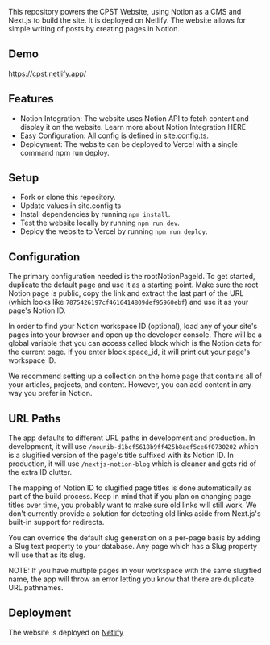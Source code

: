 This repository powers the CPST Website, using Notion as a CMS and Next.js to build the site. It is deployed on Netlify. The website allows for simple writing of posts by creating pages in Notion.
## Demo
https://cpst.netlify.app/

## Features

- Notion Integration: The website uses Notion API to fetch content and display it on the website. Learn more about Notion Integration HERE
- Easy Configuration: All config is defined in site.config.ts.
- Deployment: The website can be deployed to Vercel with a single command npm run deploy.

## Setup

   - Fork or clone this repository.
   - Update values in site.config.ts
   - Install dependencies by running `npm install`.
   - Test the website locally by running `npm run dev`.
   - Deploy the website to Vercel by running `npm run deploy`.

## Configuration

The primary configuration needed is the rootNotionPageId. To get started, duplicate the default page and use it as a starting point. Make sure the root Notion page is public, copy the link and extract the last part of the URL (which looks like `7875426197cf4616414809def95960ebf`) and use it as your page's Notion ID.

In order to find your Notion workspace ID (optional), load any of your site's pages into your browser and open up the developer console. There will be a global variable that you can access called block which is the Notion data for the current page. If you enter block.space_id, it will print out your page's workspace ID.

We recommend setting up a collection on the home page that contains all of your articles, projects, and content. However, you can add content in any way you prefer in Notion.
## URL Paths

The app defaults to different URL paths in development and production. In development, it will use `/mounib-d1bcf5618b9ff425b8aef5ce6f0730202` which is a slugified version of the page's title suffixed with its Notion ID. In production, it will use `/nextjs-notion-blog` which is cleaner and gets rid of the extra ID clutter.

The mapping of Notion ID to slugified page titles is done automatically as part of the build process. Keep in mind that if you plan on changing page titles over time, you probably want to make sure old links will still work. We don't currently provide a solution for detecting old links aside from Next.js's built-in support for redirects.

You can override the default slug generation on a per-page basis by adding a Slug text property to your database. Any page which has a Slug property will use that as its slug.

NOTE: If you have multiple pages in your workspace with the same slugified name, the app will throw an error letting you know that there are duplicate URL pathnames.
## Deployment

The website is deployed on [Netlify](https://netlify.app)
